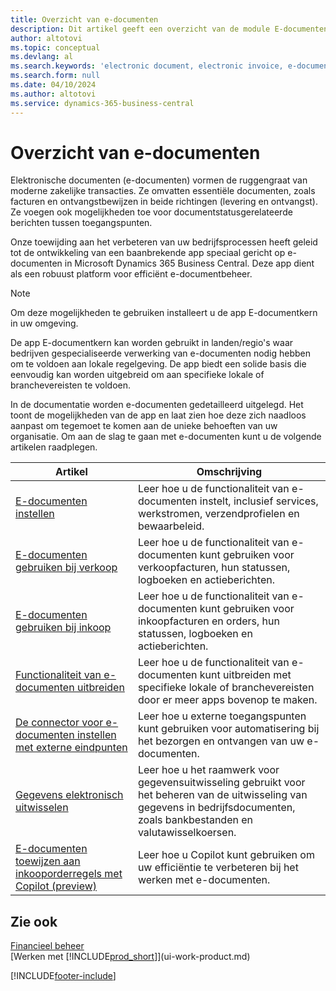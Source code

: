 ```yaml
---
title: Overzicht van e-documenten
description: Dit artikel geeft een overzicht van de module E-documenten.
author: altotovi
ms.topic: conceptual
ms.devlang: al
ms.search.keywords: 'electronic document, electronic invoice, e-document, e-invoice'
ms.search.form: null
ms.date: 04/10/2024
ms.author: altotovi
ms.service: dynamics-365-business-central
---
```


# Overzicht van e-documenten

Elektronische documenten (e-documenten) vormen de ruggengraat van moderne zakelijke transacties. Ze omvatten essentiële documenten, zoals facturen en ontvangstbewijzen in beide richtingen (levering en ontvangst). Ze voegen ook mogelijkheden toe voor documentstatusgerelateerde berichten tussen toegangspunten.

Onze toewijding aan het verbeteren van uw bedrijfsprocessen heeft geleid tot de ontwikkeling van een baanbrekende app speciaal gericht op e-documenten in Microsoft Dynamics 365 Business Central. Deze app dient als een robuust platform voor efficiënt e-documentbeheer.

> [!NOTE]
> Om deze mogelijkheden te gebruiken installeert u de app E-documentkern in uw omgeving.  

De app E-documentkern kan worden gebruikt in landen/regio's waar bedrijven gespecialiseerde verwerking van e-documenten nodig hebben om te voldoen aan lokale regelgeving. De app biedt een solide basis die eenvoudig kan worden uitgebreid om aan specifieke lokale of branchevereisten te voldoen.

In de documentatie worden e-documenten gedetailleerd uitgelegd. Het toont de mogelijkheden van de app en laat zien hoe deze zich naadloos aanpast om tegemoet te komen aan de unieke behoeften van uw organisatie. Om aan de slag te gaan met e-documenten kunt u de volgende artikelen raadplegen.

| Artikel | Omschrijving | 
|---------|-------------|
| [E-documenten instellen](finance-how-setup-edocuments.md) | Leer hoe u de functionaliteit van e-documenten instelt, inclusief services, werkstromen, verzendprofielen en bewaarbeleid. |
| [E-documenten gebruiken bij verkoop](finance-how-use-edocuments.md) | Leer hoe u de functionaliteit van e-documenten kunt gebruiken voor verkoopfacturen, hun statussen, logboeken en actieberichten.| 
| [E-documenten gebruiken bij inkoop](finance-how-use-edocuments-purchase.md) | Leer hoe u de functionaliteit van e-documenten kunt gebruiken voor inkoopfacturen en orders, hun statussen, logboeken en actieberichten.|
| [Functionaliteit van e-documenten uitbreiden](/dynamics365/business-central/dev-itpro/developer/devenv-extend-edocuments) | Leer hoe u de functionaliteit van e-documenten kunt uitbreiden met specifieke lokale of branchevereisten door er meer apps bovenop te maken. |
| [De connector voor e-documenten instellen met externe eindpunten](finance-how-setup-edocuments-external.md) | Leer hoe u externe toegangspunten kunt gebruiken voor automatisering bij het bezorgen en ontvangen van uw e-documenten. |
| [Gegevens elektronisch uitwisselen](across-data-exchange.md) | Leer hoe u het raamwerk voor gegevensuitwisseling gebruikt voor het beheren van de uitwisseling van gegevens in bedrijfsdocumenten, zoals bankbestanden en valutawisselkoersen. | 
| [E-documenten toewijzen aan inkooporderregels met Copilot (preview)](map-edocuments-with-copilot.md) | Leer hoe u Copilot kunt gebruiken om uw efficiëntie te verbeteren bij het werken met e-documenten. |

## Zie ook

[Financieel beheer](finance.md)    
[Werken met [!INCLUDE[prod_short](includes/prod_short.md)]](ui-work-product.md)  

[!INCLUDE[footer-include](includes/footer-banner.md)]
